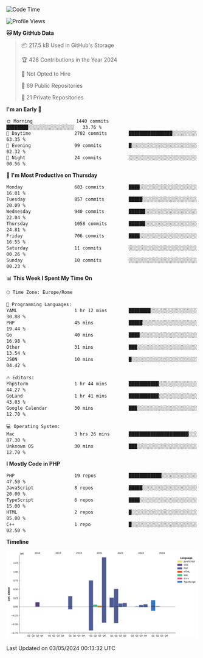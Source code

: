 <!--START_SECTION:waka-->
![Code Time](http://img.shields.io/badge/Code%20Time-5%2C021%20hrs%2049%20mins-blue)

![Profile Views](http://img.shields.io/badge/Profile%20Views-17-blue)

**🐱 My GitHub Data** 

> 📦 217.5 kB Used in GitHub's Storage 
 > 
> 🏆 428 Contributions in the Year 2024
 > 
> 🚫 Not Opted to Hire
 > 
> 📜 69 Public Repositories 
 > 
> 🔑 21 Private Repositories 
 > 
**I'm an Early 🐤** 

```text
🌞 Morning                1440 commits        ████████░░░░░░░░░░░░░░░░░   33.76 % 
🌆 Daytime                2702 commits        ████████████████░░░░░░░░░   63.35 % 
🌃 Evening                99 commits          █░░░░░░░░░░░░░░░░░░░░░░░░   02.32 % 
🌙 Night                  24 commits          ░░░░░░░░░░░░░░░░░░░░░░░░░   00.56 % 
```
📅 **I'm Most Productive on Thursday** 

```text
Monday                   683 commits         ████░░░░░░░░░░░░░░░░░░░░░   16.01 % 
Tuesday                  857 commits         █████░░░░░░░░░░░░░░░░░░░░   20.09 % 
Wednesday                940 commits         ██████░░░░░░░░░░░░░░░░░░░   22.04 % 
Thursday                 1058 commits        ██████░░░░░░░░░░░░░░░░░░░   24.81 % 
Friday                   706 commits         ████░░░░░░░░░░░░░░░░░░░░░   16.55 % 
Saturday                 11 commits          ░░░░░░░░░░░░░░░░░░░░░░░░░   00.26 % 
Sunday                   10 commits          ░░░░░░░░░░░░░░░░░░░░░░░░░   00.23 % 
```


📊 **This Week I Spent My Time On** 

```text
🕑︎ Time Zone: Europe/Rome

💬 Programming Languages: 
YAML                     1 hr 12 mins        ████████░░░░░░░░░░░░░░░░░   30.88 % 
PHP                      45 mins             █████░░░░░░░░░░░░░░░░░░░░   19.44 % 
Go                       40 mins             ████░░░░░░░░░░░░░░░░░░░░░   16.98 % 
Other                    31 mins             ███░░░░░░░░░░░░░░░░░░░░░░   13.54 % 
JSON                     10 mins             █░░░░░░░░░░░░░░░░░░░░░░░░   04.42 % 

🔥 Editors: 
PhpStorm                 1 hr 44 mins        ███████████░░░░░░░░░░░░░░   44.27 % 
GoLand                   1 hr 41 mins        ███████████░░░░░░░░░░░░░░   43.03 % 
Google Calendar          30 mins             ███░░░░░░░░░░░░░░░░░░░░░░   12.70 % 

💻 Operating System: 
Mac                      3 hrs 26 mins       ██████████████████████░░░   87.30 % 
Unknown OS               30 mins             ███░░░░░░░░░░░░░░░░░░░░░░   12.70 % 
```

**I Mostly Code in PHP** 

```text
PHP                      19 repos            ████████████░░░░░░░░░░░░░   47.50 % 
JavaScript               8 repos             █████░░░░░░░░░░░░░░░░░░░░   20.00 % 
TypeScript               6 repos             ████░░░░░░░░░░░░░░░░░░░░░   15.00 % 
HTML                     2 repos             █░░░░░░░░░░░░░░░░░░░░░░░░   05.00 % 
C++                      1 repo              █░░░░░░░░░░░░░░░░░░░░░░░░   02.50 % 
```



**Timeline**

![Lines of Code chart](https://raw.githubusercontent.com/frnwtr/frnwtr/main/assets/bar_graph.png)


 Last Updated on 03/05/2024 00:13:32 UTC
<!--END_SECTION:waka-->